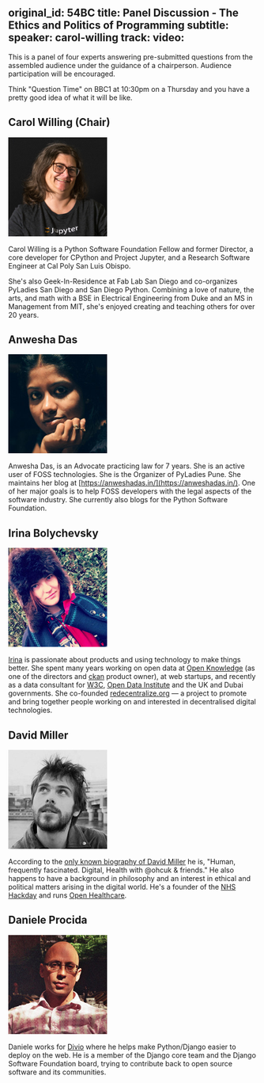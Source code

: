 original_id: 54BC
title: Panel Discussion - The Ethics and Politics of Programming
subtitle: 
speaker: carol-willing
track: 
video:
---
This is a panel of four experts answering pre-submitted questions from the assembled audience under the guidance of a chairperson. Audience participation will be encouraged.

Think "Question Time" on BBC1 at 10:30pm on a Thursday and you have a pretty good idea of what it will be like.

## Carol Willing (Chair)

<img class="avatar" src="/static/img/panel-portraits/carol.jpg" alt="Carol Willing" />

Carol Willing is a Python Software Foundation Fellow and former Director, a
core developer for CPython and Project Jupyter, and a Research Software
Engineer at Cal Poly San Luis Obispo. 

She's also Geek-In-Residence at Fab Lab San Diego and co-organizes PyLadies San
Diego and San Diego Python. Combining a love of nature, the arts, and math with
a BSE in Electrical Engineering from Duke and an MS in Management from MIT,
she's enjoyed creating and teaching others for over 20 years. 

## Anwesha Das

<img class="avatar" src="/static/img/panel-portraits/anwesha.jpg" alt="Anwesha Das" />

Anwesha Das, is an Advocate practicing law for 7 years. She is an active
user of FOSS technologies. She is the Organizer of PyLadies Pune. She
maintains her blog at [https://anweshadas.in/](https://anweshadas.in/). One of
her major goals is to help FOSS developers with the legal aspects of the
software industry. She currently also blogs for the Python Software Foundation.

## Irina Bolychevsky

<img class="avatar" src="/static/img/panel-portraits/ira.jpg" alt="Irina Bolychevsky" />

[Irina](https://twitter.com/shevski) is passionate about products and using
technology to make things better. She spent many years working on open data at
[Open Knowledge](https://okfn.org/) (as one of the directors and
[ckan](https://ckan.org) product owner), at web startups, and recently as a
data consultant for [W3C](https://www.w3.org/),
[Open Data Institute](https://theodi.org/) and the UK and Dubai governments.
She co-founded [redecentralize.org](http://redecentralize.org/) — a project to
promote and bring together people working on and interested in decentralised
digital technologies.

## David Miller

<img class="avatar" src="/static/img/panel-portraits/david.jpg" alt="David Miller" />

According to the [only known biography of David Miller](https://twitter.com/thatdavidmiller) he is, "Human, frequently
fascinated. Digital, Health with @ohcuk & friends." He also happens to have a
background in philosophy and an interest in ethical and political matters
arising in the digital world. He's a founder of the [NHS Hackday](http://nhshackday.com/)
and runs [Open Healthcare](http://openhealthcare.org.uk/).

## Daniele Procida 

<img class="avatar" src="/static/img/panel-portraits/daniele.jpg" alt="Daniele Procida" />

Daniele works for [Divio](https://divio.com) where he helps make Python/Django
easier to deploy on the web. He is a member of the Django core team and the
Django Software Foundation board, trying to contribute back to open source
software and its communities.
